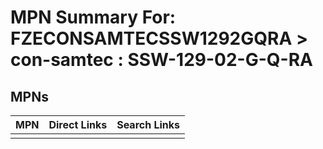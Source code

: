 



# MPN Summary For: FZECONSAMTECSSW1292GQRA > con-samtec : SSW-129-02-G-Q-RA

## MPNs
  

|MPN|Direct Links|Search Links|
| :--- | :--- | :--- |
||||

